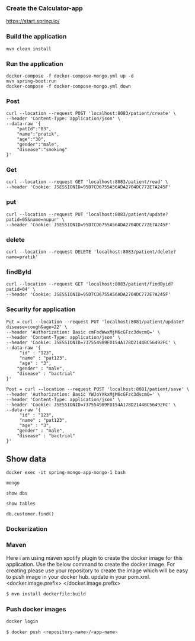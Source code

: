 ### Create the Calculator-app

https://start.spring.io/

### Build the application

```
mvn clean install
```


### Run the application

``` 
docker-compose -f docker-compose-mongo.yml up -d
mvn spring-boot:run
docker-compose -f docker-compose-mongo.yml down

```

### Post 
```
curl --location --request POST 'localhost:8083/patient/create' \
--header 'Content-Type: application/json' \
--data-raw '{
    "patId":"03",
    "name":"pratik",
    "age":"30",
    "gender":"male",
    "disease":"smoking"
}'
```

### Get

```
curl --location --request GET 'localhost:8083/patient/read' \
--header 'Cookie: JSESSIONID=95D7CD6755A56ADA2704DC772E7A245F'
```

### put

```
curl --location --request PUT 'localhost:8083/patient/update?patid=05&name=nupur' \
--header 'Cookie: JSESSIONID=95D7CD6755A56ADA2704DC772E7A245F'
```

### delete

```
curl --location --request DELETE 'localhost:8083/patient/delete?name=pratik'
```

### findById

```
curl --location --request GET 'localhost:8083/patient/findByid?patid=04' \
--header 'Cookie: JSESSIONID=95D7CD6755A56ADA2704DC772E7A245F'
```


### Security for application

```
Put = curl --location --request PUT 'localhost:8081/patient/update?disease=cough&age=22' \
--header 'Authorization: Basic cmFodWwxMjM6cGFzc3dvcmQ=' \
--header 'Content-Type: application/json' \
--header 'Cookie: JSESSIONID=737554989FD154A178D2144BC56492FC' \
--data-raw '{
     "id" : "123",
     "name" : "pat123",
     "age" : "3",
    "gender" : "male",
    "disease" : "bactrial"
}' 

Post = curl --location --request POST 'localhost:8081/patient/save' \
--header 'Authorization: Basic YWJoYXkxMjM6cGFzc3dvcmQ=' \
--header 'Content-Type: application/json' \
--header 'Cookie: JSESSIONID=737554989FD154A178D2144BC56492FC' \
--data-raw '{
     "id" : "123",
     "name" : "pat123",
     "age" : "3",
    "gender" : "male",
    "disease" : "bactrial"
}' 

```

## Show data

```
docker exec -it spring-mongo-app-mongo-1 bash

mongo

show dbs

show tables

db.customer.find()

```


### Dockerization

### Maven
Here i am using maven spotify plugin to create the docker image for this application.
Use the below command to create the docker image.
For creating please use your repository to create the image which will be easy to push image in your docker hub.
update in your pom.xml.
<docker.image.prefix> <your repo name> </docker.image.prefix>

```bash
$ mvn install dockerfile:build
```

### Push docker images

```bash
docker login

$ docker push <repository-name>/<app-name>

```

